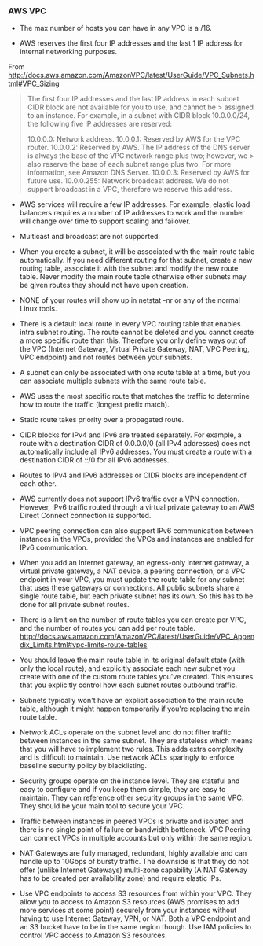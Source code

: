 ### AWS VPC

* The max number of hosts you can have in any VPC is a /16. 

* AWS reserves the first four IP addresses and the last 1 IP address for internal networking purposes. 

From http://docs.aws.amazon.com/AmazonVPC/latest/UserGuide/VPC_Subnets.html#VPC_Sizing

> The first four IP addresses and the last IP address in each subnet CIDR block are not available for you to use, and cannot be > assigned to an instance. For example, in a subnet with CIDR block 10.0.0.0/24, the following five IP addresses are reserved:
> 
> 10.0.0.0: Network address.
> 10.0.0.1: Reserved by AWS for the VPC router.
> 10.0.0.2: Reserved by AWS. The IP address of the DNS server is always the base of the VPC network range plus two; however, we > also reserve the base of each subnet range plus two. For more information, see Amazon DNS Server.
> 10.0.0.3: Reserved by AWS for future use.
> 10.0.0.255: Network broadcast address. We do not support broadcast in a VPC, therefore we reserve this address.

* AWS services will require a few IP addresses. For example, elastic load balancers requires a number of IP addresses to work and the number will change over time to support scaling and failover.

* Multicast and broadcast are not supported.

* When you create a subnet, it will be associated with the main route table automatically. If you need different routing for that subnet, create a new routing table, associate it with the subnet and modify the new route table. Never modify the main route table otherwise other subnets may be given routes they should not have upon creation.

* NONE of your routes will show up in netstat -nr or any of the normal Linux tools.

* There is a default local route in every VPC routing table that enables intra subnet routing. The route cannot be deleted and you cannot create a more specific route than this. Therefore you only define ways out of the VPC (Internet Gateway, Virtual Private Gateway, NAT, VPC Peering, VPC endpoint) and not routes between your subnets.

* A subnet can only be associated with one route table at a time, but you can associate multiple subnets with the same route table.

* AWS uses the most specific route that matches the traffic to determine how to route the traffic (longest prefix match).

* Static route takes priority over a propagated route.

* CIDR blocks for IPv4 and IPv6 are treated separately. For example, a route with a destination CIDR of 0.0.0.0/0 (all IPv4 addresses) does not automatically include all IPv6 addresses. You must create a route with a destination CIDR of ::/0 for all IPv6 addresses.

* Routes to IPv4 and IPv6 addresses or CIDR blocks are independent of each other.

* AWS currently does not support IPv6 traffic over a VPN connection. However, IPv6 traffic routed through a virtual private gateway to an AWS Direct Connect connection is supported.

* VPC peering connection can also support IPv6 communication between instances in the VPCs, provided the VPCs and instances are enabled for IPv6 communication.

* When you add an Internet gateway, an egress-only Internet gateway, a virtual private gateway, a NAT device, a peering connection, or a VPC endpoint in your VPC, you must update the route table for any subnet that uses these gateways or connections. All public subnets share a single route table, but each private subnet has its own. So this has to be done for all private subnet routes.

* There is a limit on the number of route tables you can create per VPC, and the number of routes you can add per route table. http://docs.aws.amazon.com/AmazonVPC/latest/UserGuide/VPC_Appendix_Limits.html#vpc-limits-route-tables

* You should leave the main route table in its original default state (with only the local route), and explicitly associate each new subnet you create with one of the custom route tables you've created. This ensures that you explicitly control how each subnet routes outbound traffic.

* Subnets typically won't have an explicit association to the main route table, although it might happen temporarily if you're replacing the main route table.

* Network ACLs operate on the subnet level and do not filter traffic between instances in the same subnet. They are stateless which means that you will have to implement two rules. This adds extra complexity and is difficult to maintain. Use network ACLs sparingly to enforce baseline security policy by blacklisting.

* Security groups operate on the instance level. They are stateful and easy to configure and if you keep them simple, they are easy to maintain. They can reference other security groups in the same VPC. They should be your main tool to secure your VPC.

* Traffic between instances in peered VPCs is private and isolated and there is no single point of failure or bandwidth bottleneck. VPC Peering can connect VPCs in multiple accounts but only within the same region.

* NAT Gateways are fully managed, redundant, highly available and can handle up to 10Gbps of bursty traffic. The downside is that they do not offer (unlike Internet Gateways) multi-zone capability (A NAT Gateway has to be created per availability zone) and require elastic IPs.

* Use VPC endpoints to access S3 resources from within your VPC. They allow you to access to Amazon S3 resources (AWS promises to add more services at some point) securely from your instances without having to use Internet Gateway, VPN, or NAT. Both a VPC endpoint and an S3 bucket have to be in the same region though. Use IAM policies to control VPC access to Amazon S3 resources.